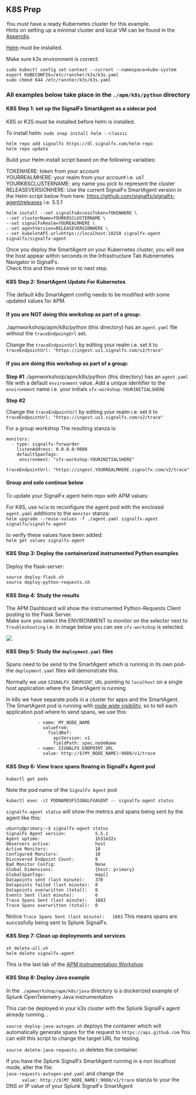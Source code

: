 ## K8S Prep

You must have a ready Kubernetes cluster for this example.  
Hints on setting up a minimal cluster and local VM can be found in the [Appendix](../workshop-steps/4-appendix.md).  

[Helm](helm.sh) must be installed.

Make sure k3s environment is correct:
```
sudo kubectl config set-context --current --namespace=kube-system
export KUBECONFIG=/etc/rancher/k3s/k3s.yaml
sudo chmod 644 /etc/rancher/k3s/k3s.yaml
```
### All examples below take place in the `./apm/k8s/python` directory

#### K8S Step 1: set up the SignalFx SmartAgent as a sidecar pod  

K8S or K3S must be installed before helm is installed.  

To install helm: ```sudo snap install helm --classic```

```
helm repo add signalfx https://dl.signalfx.com/helm-repo
helm repo update
```
Build your Helm install script based on the following variables:

TOKENHERE: token from your account  
YOURREALMHERE: your realm from your account i.e. us1  
YOURK8SCLUSTERNAME: any name you pick to represent the cluster  
RELEASEVERSIONHERE: Use the current SignalFx SmartAgent version in the Helm script below from here: https://github.com/signalfx/signalfx-agent/releases i.e. 5.5.1

```
helm install --set signalFxAccessToken=TOKENHERE \
--set clusterName=YOURK8SCLUSTERNAME \
--set signalFxRealm=YOUREALMHERE \
--set agentVersion=RELEASEVERSIONHERE \
--set kubeletAPI.url=https://localhost:10250 signalfx-agent signalfx/signalfx-agent
```
Once you deploy the SmartAgent on your Kubernetes cluster, you will see the host appear within seconds in the Infrastructure Tab Kubnernetes Navigator in SignalFx.  
Check this and then move on to next step.

#### K8S Step 2: SmartAgent Update For Kubernetes     

The default k8s SmartAgent config needs to be modified with some updated values for APM.

#### If you are NOT doing this workshop as part of a group:  

./apmworkshoip/apm/k8s/python (this directory) has an `agent.yaml` file without the `traceEndpoingUrl` set.

Change the `traceEndpointUrl` by editing your realm i.e. set it to `traceEndpointUrl: "https://ingest.us1.signalfx.com/v2/trace"`

#### If you are doing this workshop as part of a group:  

**Step #1**
./apmworkshoip/apm/k8s/python (this directory) has an `agent.yaml` file with a default `environment` value.
Add a unique identifier to the `environment` name i.e. your initials `sfx-workshop-YOURINITIALSHERE`

**Step #2**

Change the `traceEndpointUrl` by editing your realm i.e. set it to `traceEndpointUrl: "https://ingest.us1.signalfx.com/v2/trace"`

For a group workshop The resulting stanza is:

```
monitors:
  - type: signalfx-forwarder
    listenAddress: 0.0.0.0:9080
    defaultSpanTags:
     environment: "sfx-workshop-YOURINITIALSHERE"
     
traceEndpointUrl: "https://ingest.YOURREALMHERE.signalfx.com/v2/trace"
```

#### Group and solo continue below

To update your SignalFx agent helm repo with APM values:

For K8S, use ```helm``` to reconfigure the agent pod with the enclosed `agent.yaml` additions to the `monitor` stanza:  
`helm upgrade --reuse-values -f ./agent.yaml signalfx-agent signalfx/signalfx-agent`

to verify these values have been added:  
`helm get values signalfx-agent`

#### K8S Step 3: Deploy the containerized instrumented Python examples 

Deploy the flask-server:

```
source deploy-flask.sh
source deploy-python-requests.sh
```

#### K8S Step 4: Study the results

The APM Dashboard will show the instrumented Python-Requests Client posting to the Flask Server.  
Make sure you select the ENVIRONMENT to monitor on the selector next to `Troubleshooting` i.e. in image below you can see `sfx-workshop` is selected.

<img src="../../../assets/vlcsnap-00007.png"/>  

#### K8S Step 5: Study the `deployment.yaml` files

Spans need to be send to the SmartAgent which is running in its own pod- the `deployment.yaml` files will demonstrate this.

Normally we use `SIGNALFX_ENDPOINT_URL` pointing to `localhost` on a single host application where the SmartAgent is running.

In k8s we have separate pods in a cluster for apps and the SmartAgent.  
The SmartAgent pod is running with <ins>node wide visibility</ins>, so to tell each application pod where to send spans, we use this:

```
            - name: MY_NODE_NAME
              valueFrom:
                fieldRef:
                  apiVersion: v1
                  fieldPath: spec.nodeName
            - name: SIGNALFX_ENDPOINT_URL
              value: http://$(MY_NODE_NAME):9080/v1/trace
```

#### K8S Step 6: View trace spans flowing in SignalFx Agent pod
`kubectl get pods`

Note the pod name of the `SignalFx Agent` pod

`kubectl exec -it PODNAMEOFSIGNALFXAGENT -- signalfx-agent status`  

`signalfx-agent status` will show the metrics and spans being sent by the agent like this:

```
ubuntu@primary:~$ signalfx-agent status
SignalFx Agent version:           5.5.1
Agent uptime:                     1h31m32s
Observers active:                 host
Active Monitors:                  10
Configured Monitors:              10
Discovered Endpoint Count:        8
Bad Monitor Config:               None
Global Dimensions:                {host: primary}
GlobalSpanTags:                   map[]
Datapoints sent (last minute):    370
Datapoints failed (last minute):  0
Datapoints overwritten (total):   0
Events Sent (last minute):        6
Trace Spans Sent (last minute):   1083
Trace Spans overwritten (total):  0
```

Notice `Trace Spans Sent (last minute):   1083` 
This means spans are succssfully being sent to Splunk SignalFx.

#### K8S Step 7: Clean up deployments and services
`sh delete-all.sh`  
`helm delete signalfx-agent`  

This is the last lab of the [APM Instrumentation Workshop](../workshop-steps/3-workshop-labs.md)

#### K8S Step 8: Deploy Java example

In the `./apmworkshop/apm/k8s/java` directory is a dockerized example of Splunk OpenTelemetry Java instrumentation

This can be deployed in your k3s cluster with the Splunk SignalFx agent already running...

`source deploy-java-autogen.sh` deploys the container which will automatically generate spans for the request to `https://api.github.com` 
You can edit this script to change the target URL for testing.

`source delete-java-requests.sh` deletes the container.

If you have the Splunk SignalFx SmartAgent running in a non localhost mode, alter the file:  
`java-requests-autogen-pod.yaml` and change the  
`      value: http://$(MY_NODE_NAME):9080/v1/trace` stanza to your the DNS or IP value of your Splunk SignalFx SmartAgent

